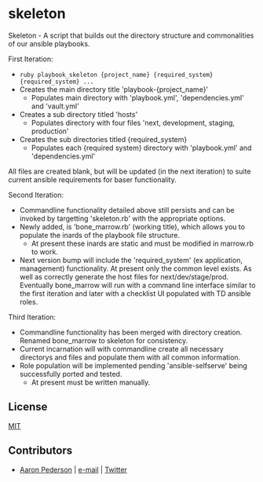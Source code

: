 # skeleton

Skeleton - A script that builds out the directory structure and commonalities of our ansible playbooks.

First Iteration:
- `ruby playbook_skeleton {project_name} {required_system} {required_system} ...`
- Creates the main directory title 'playbook-{project_name}'
  - Populates main directory with 'playbook.yml', 'dependencies.yml' and 'vault.yml'
- Creates a sub directory titled 'hosts'
  - Populates directory with four files 'next, development, staging, production'
- Creates the sub directories titled {required_system}
  - Populates each {required system} directory with 'playbook.yml' and 'dependencies.yml'

All files are created blank, but will be updated (in the next iteration) to suite current ansible requirements for baser functionality.

Second Iteration:
- Commandline functionality detailed above still persists and can be invoked by targetting 'skeleton.rb' with the appropriate options.
- Newly added, is 'bone_marrow.rb' (working title), which allows you to populate the inards of the playbook file structure.
  - At present these inards are static and must be modified in marrow.rb to work.
- Next version bump will include the 'required_system' (ex application, management) functionality. At present only the common level exists. As well as correctly generate the host files for next/dev/stage/prod.
Eventually bone_marrow will run with a command line interface similar to the first iteration and later with a checklist UI populated with TD ansible roles.

Third Iteration:
- Commandline functionality has been merged with directory creation. Renamed bone_marrow to skeleton for consistency.
- Current incarnation will with commandline create all necessary directorys and files and populate them with all common information.
- Role population will be implemented pending 'ansible-selfserve' being successfully ported and tested.
  - At present must be written manually.

License
-------
[MIT](https://tldrlegal.com/license/mit-license)

Contributors
------------
* [Aaron Pederson](https://aaronpederson.github.io) | [e-mail](mailto:aaronpederson@gmail.com) | [Twitter](https://twitter.com/GunFuSamurai)
